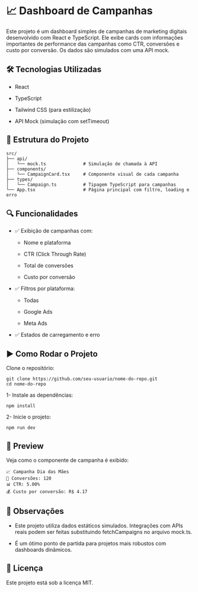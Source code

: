 # 📈 Dashboard de Campanhas
Este projeto é um dashboard simples de campanhas de marketing digitais desenvolvido com React e TypeScript. Ele exibe cards com informações importantes de performance das campanhas como CTR, conversões e custo por conversão. Os dados são simulados com uma API mock.

## 🛠️ Tecnologias Utilizadas
- React

- TypeScript

- Tailwind CSS (para estilização)

- API Mock (simulação com setTimeout)

## 📁 Estrutura do Projeto
```
src/
├── api/
│   └── mock.ts              # Simulação de chamada à API
├── components/
│   └── CampaignCard.tsx     # Componente visual de cada campanha
├── types/
│   └── Campaign.ts          # Tipagem TypeScript para campanhas
└── App.tsx                  # Página principal com filtro, loading e erro
```

## 🔍 Funcionalidades
- ✅ Exibição de campanhas com:

    - Nome e plataforma

    - CTR (Click Through Rate)

    - Total de conversões

    - Custo por conversão

- ✅ Filtros por plataforma:

    - Todas

    - Google Ads

    - Meta Ads

- ✅ Estados de carregamento e erro



## ▶️ Como Rodar o Projeto
Clone o repositório:

```
git clone https://github.com/seu-usuario/nome-do-repo.git
cd nome-do-repo
```

1- Instale as dependências:

```
npm install
```

2- Inicie o projeto:

```
npm run dev
```

## 🧪 Preview
Veja como o componente de campanha é exibido:
```
📈 Campanha Dia das Mães
🔁 Conversões: 120
📊 CTR: 5.00%
💰 Custo por conversão: R$ 4.17
```

## 📌 Observações
- Este projeto utiliza dados estáticos simulados. Integrações com APIs reais podem ser feitas substituindo fetchCampaigns no arquivo mock.ts.

- É um ótimo ponto de partida para projetos mais robustos com dashboards dinâmicos.

## 📄 Licença
Este projeto está sob a licença MIT.
